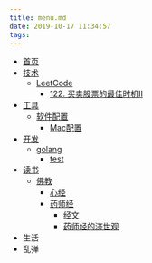```yaml
---
title: menu.md
date: 2019-10-17 11:34:57
tags:
---
```

* [首页](/home)
* [技术](/tech)
  * [LeetCode](/tech/leetCode)
    * [122. 买卖股票的最佳时机II](/tech/leetCode/122买卖股票的最佳时机II)
* [工具](/tools)
  * [软件配置](/tools/软件配置)
    * [Mac配置](/tools/软件配置/mac配置)
* [开发](/dev)
  * [golang](/dev/golang)
    * [test](/dev/golang/test)
* [读书](/reading)
  * [佛教](/reading/fojiao)
    * [心经](/reading/fojiao/xinjing)
    * [药师经](/reading/fojiao/yaoshijing)
      * [经文](/reading/fojiao/yaoshijing/jingwen)
      * [药师经的济世观](/reading/fojiao/yaoshijing/jishiguan)
* 生活
* 乱弹

